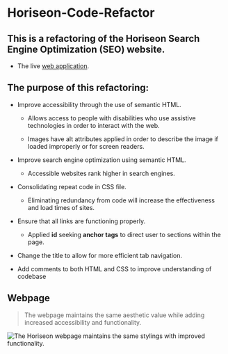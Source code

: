 # Horiseon-Code-Refactor

## This is a **refactoring** of the **Horiseon Search Engine Optimization (SEO)** website.

 * The live [web application](https://jeffmullen.github.io/horiseon-code-refactor).

## The purpose of this refactoring:

 * Improve accessibility through the use of semantic HTML.
 
    * Allows access to people with disabilities who use assistive technologies in order to interact with the web.

    * Images have alt attributes applied in order to describe the image if loaded improperly or for screen readers.

 * Improve search engine optimization using semantic HTML.

    * Accessible websites rank higher in search engines.

 * Consolidating repeat code in CSS file.

    * Eliminating redundancy from code will increase the effectiveness and load times of sites.

 * Ensure that all links are functioning properly.

    * Applied **id** seeking **anchor tags** to direct user to sections within the page.

 * Change the title to allow for more efficient tab navigation.

 * Add comments to both HTML and CSS to improve understanding of codebase

## Webpage

> The webpage maintains the same aesthetic value while adding increased accessibility and functionality.

![The Horiseon webpage maintains the same stylings with improved functionality.](./assets/images/horiseon-seo.png?raw=true)